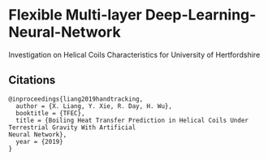 # Flexible Multi-layer Deep-Learning-Neural-Network
Investigation on Helical Coils Characteristics for University of Hertfordshire

## Citations
```
@inproceedings{liang2019handtracking,
  author = {X. Liang, Y. Xie, R. Day, H. Wu},
  booktitle = {TFEC},
  title = {Boiling Heat Transfer Prediction in Helical Coils Under Terrestrial Gravity With Artificial
Neural Network},
  year = {2019}
}
```
